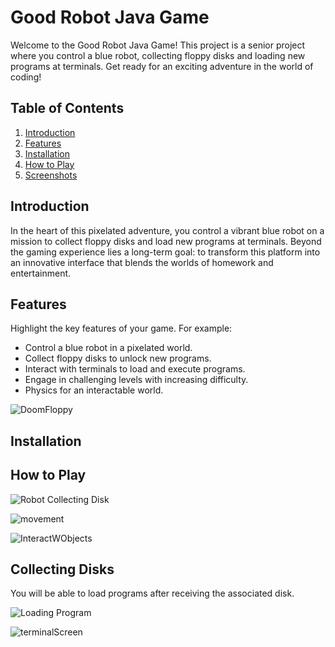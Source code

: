 # Good Robot Java Game

Welcome to the Good Robot Java Game! This project is a senior project where you control a blue robot, collecting floppy disks and loading new programs at terminals. Get ready for an exciting adventure in the world of coding!

## Table of Contents
1. [Introduction](#introduction)
2. [Features](#features)
3. [Installation](#installation)
4. [How to Play](#how-to-play)
5. [Screenshots](#screenshots)


## Introduction
In the heart of this pixelated adventure, you control a vibrant blue robot on a mission to collect floppy disks and load new programs at terminals. Beyond the gaming experience lies a long-term goal: to transform this platform into an innovative interface that blends the worlds of homework and entertainment.

## Features
Highlight the key features of your game. For example:
- Control a blue robot in a pixelated world.
- Collect floppy disks to unlock new programs.
- Interact with terminals to load and execute programs.
- Engage in challenging levels with increasing difficulty.
- Physics for an interactable world.
  
![DoomFloppy](https://github.com/yungGriff/GoodRobot/assets/57887563/6ef2e2e9-5770-4740-aa93-9d7464516df7)

## Installation

## How to Play
![Robot Collecting Disk](url-to-your-first-gif.gif)

![movement](https://github.com/yungGriff/GoodRobot/assets/57887563/7a1060d8-3b20-4e30-9db1-fc93fd4feba2)

![InteractWObjects](https://github.com/yungGriff/GoodRobot/assets/57887563/46a11051-ea1d-466e-80c2-99d41dcbcab4)

## Collecting Disks
You will be able to load programs after receiving the associated disk.

![Loading Program](url-to-your-second-gif.gif)

![terminalScreen](https://github.com/yungGriff/GoodRobot/assets/57887563/f0221c6f-48b8-46e8-8318-e15b5cc59867)



